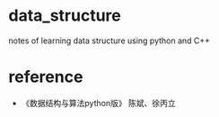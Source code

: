 # data_structure
notes of learning data structure using python and C++ 

# reference
- 《数据结构与算法python版》 陈斌、徐丙立 
